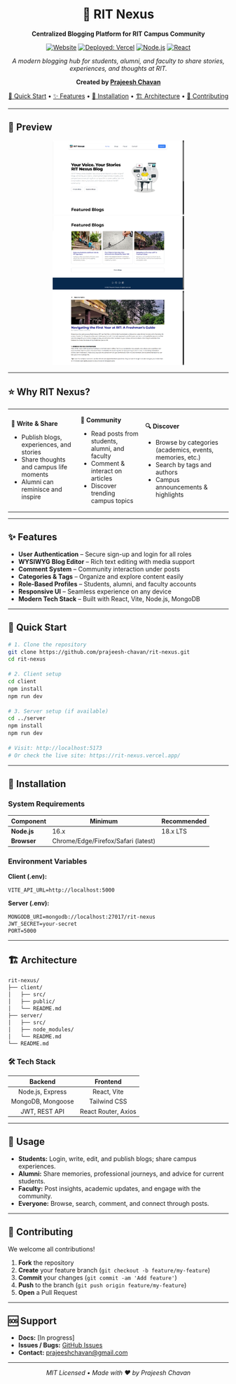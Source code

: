 <div align="center">

# 🏫 RIT Nexus

**Centralized Blogging Platform for RIT Campus Community**

[![Website](https://img.shields.io/badge/Website-Visit-green?logo=vercel)](https://rit-nexus.vercel.app/)
[![Deployed: Vercel](https://img.shields.io/badge/Deployed-Vercel-green)](https://rit-nexus.vercel.app/)
[![Node.js](https://img.shields.io/badge/Node.js-16%2B-brightgreen.svg)](https://nodejs.org/)
[![React](https://img.shields.io/badge/React-%2320232a.svg?logo=react&logoColor=%2361DAFB)](https://reactjs.org/)

_A modern blogging hub for students, alumni, and faculty to share stories, experiences, and thoughts at RIT._

**Created by [Prajeesh Chavan](https://github.com/prajeesh-chavan)**

[🚀 Quick Start](#-quick-start) • [✨ Features](#-features) • [🔧 Installation](#-installation) • [🏗️ Architecture](#-architecture) • [🤝 Contributing](#-contributing)

</div>

---

## 🎥 Preview

<div align="center">
<!-- Add screenshots here -->
<img src="images/Rit-Nexus-1.png" width="300" alt="Blog List Preview" />
<img src="images/Rit-Nexus-2.png" width="300" alt="Blog List Preview" />
<img src="images/Rit-Nexus-3.png" width="300" alt="Blog List Preview" />
</div>

---

## ⭐ Why RIT Nexus?

<table>
<tr>
<td>

**📝 Write & Share**

- Publish blogs, experiences, and stories
- Share thoughts and campus life moments
- Alumni can reminisce and inspire

</td>
<td>

**👥 Community**

- Read posts from students, alumni, and faculty
- Comment & interact on articles
- Discover trending campus topics

</td>
<td>

**🔍 Discover**

- Browse by categories (academics, events, memories, etc.)
- Search by tags and authors
- Campus announcements & highlights

</td>
</tr>
</table>

---

## ✨ Features

- **User Authentication** – Secure sign-up and login for all roles
- **WYSIWYG Blog Editor** – Rich text editing with media support
- **Comment System** – Community interaction under posts
- **Categories & Tags** – Organize and explore content easily
- **Role-Based Profiles** – Students, alumni, and faculty accounts
- **Responsive UI** – Seamless experience on any device
- **Modern Tech Stack** – Built with React, Vite, Node.js, MongoDB

---

## 🚀 Quick Start

```bash
# 1. Clone the repository
git clone https://github.com/prajeesh-chavan/rit-nexus.git
cd rit-nexus

# 2. Client setup
cd client
npm install
npm run dev

# 3. Server setup (if available)
cd ../server
npm install
npm run dev

# Visit: http://localhost:5173
# Or check the live site: https://rit-nexus.vercel.app/
```

---

## 🔧 Installation

### System Requirements

| Component   | Minimum | Recommended |
| ----------- | ------- | ----------- |
| **Node.js** | 16.x    | 18.x LTS    |
| **Browser** | Chrome/Edge/Firefox/Safari (latest) |

### Environment Variables

**Client (.env):**
```env
VITE_API_URL=http://localhost:5000
```

**Server (.env):**
```env
MONGODB_URI=mongodb://localhost:27017/rit-nexus
JWT_SECRET=your-secret
PORT=5000
```

---

## 🏗️ Architecture

```
rit-nexus/
├── client/
│   ├── src/
│   ├── public/
│   └── README.md
├── server/
│   ├── src/
│   ├── node_modules/
│   └── README.md
└── README.md
```

### 🛠️ Tech Stack

|        Backend         |       Frontend          |
| :-------------------: | :---------------------: |
| Node.js, Express      | React, Vite            |
| MongoDB, Mongoose     | Tailwind CSS           |
| JWT, REST API         | React Router, Axios    |

---

## 📖 Usage

- **Students:** Login, write, edit, and publish blogs; share campus experiences.
- **Alumni:** Share memories, professional journeys, and advice for current students.
- **Faculty:** Post insights, academic updates, and engage with the community.
- **Everyone:** Browse, search, comment, and connect through posts.

---

## 🤝 Contributing

We welcome all contributions!

1. **Fork** the repository
2. **Create** your feature branch (`git checkout -b feature/my-feature`)
3. **Commit** your changes (`git commit -am 'Add feature'`)
4. **Push** to the branch (`git push origin feature/my-feature`)
5. **Open** a Pull Request

---

## 🆘 Support

- **Docs:** [In progress]
- **Issues / Bugs:** [GitHub Issues](https://github.com/prajeesh-chavan/rit-nexus/issues)
- **Contact:** [prajeeshchavan@gmail.com](mailto:prajeeshchavan@gmail.com)

---

<div align="center">

_MIT Licensed • Made with ❤️ by Prajeesh Chavan_

</div>
